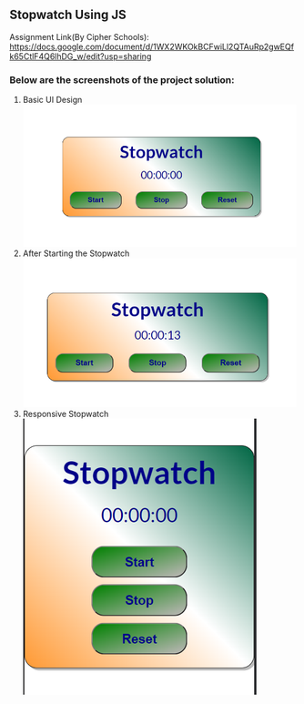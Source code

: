 ## Stopwatch Using JS
Assignment Link(By Cipher Schools): <br/>
https://docs.google.com/document/d/1WX2WKOkBCFwiLl2QTAuRp2gwEQfk65CtlF4Q6lhDG_w/edit?usp=sharing
### Below are the screenshots of the project solution:
1. Basic UI Design
![Basic Design](./Screenshots/1.png)
1. After Starting the Stopwatch
![Basic Design](./Screenshots/2.png)
1. Responsive Stopwatch
![Basic Design](./Screenshots/3.png)
